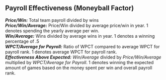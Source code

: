 ## Payroll Effectiveness (Moneyball Factor)

***Price/Win:*** Total team payroll divided by wins \
***Price/Win/Average:*** Price/Win divided by average price/win in year. 1 denotes spending the yearly average per win. \
***Win/Average:*** Wins divided by average wins in year. 1 denotes a winning percentage of .5 \
***WPCT/Average for Payroll:*** Ratio of WPCT compared to average WPCT for payroll rank. 1 denotes average WPCT for payroll rank. \
***Effectiveness Above Expected:*** *Win/Average* divided by *Price/Win/Average* multiplied by *WPCT/Average for Payroll*. 1 denotes winning the expected amount of games based on the money spent per win and overall payroll rank.
